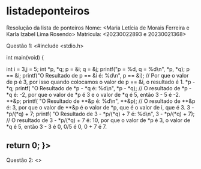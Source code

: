 # listadeponteiros
Resolução da lista de ponteiros
Nome: <Maria Letícia de Morais Ferreira e Karla Izabel Lima Rosendo>
Matricula: <20230022893 e 20230021368>

Questão 1:
<#include <stdio.h>

int main(void) {
  
  int i = 3,j = 5;
  int *p, *q;
  p = &i;
  q = &j;
  printf("p = %d, q = %d\n", *p, *q);
  p == &i;
  printf("O Resultado de p == &i é: %d\n", p == &i);
  // Por que o valor de p é 3, por isso quando colocamos o valor de p == &i, o resultado é 1.
  *p - *q;
  printf( "O Resultado de *p - *q é: %d\n", *p - *q);
  // O resultado de *p - *q é: -2, por que o valor de *p é 3 e o valor de *q é 5, então 3 - 5 é -2.
  **&p;
  printf( "O Resultado de **&p é: %d\n", **&p);
  // O resultado de **&p é: 3, por que o valor de **&p é o valor de *p, que é o valor de i, que é 3.
  3 - *p/(*q) + 7;
  printf( "O Resultado de 3 - *p/(*q) + 7 é: %d\n", 3 - *p/(*q) + 7);
  // O resultado de 3 - *p/(*q) + 7 é: 10, por que o valor de *p é 3, o valor de *q é 5, então 3 - 3 é 0, 0/5 é 0, 0 + 7 é 7.
  
  return 0;
}>
-------------------------------------------------------------------------------------------------------------------------------------------------
Questão 2: 
<>
